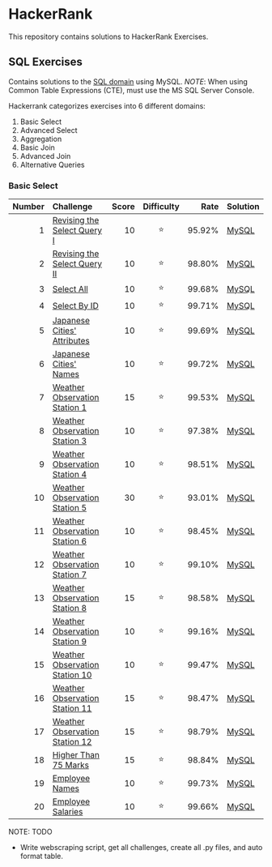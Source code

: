 # HackerRank
This repository contains solutions to HackerRank Exercises.

## SQL Exercises
Contains solutions to the [SQL domain](https://www.hackerrank.com/domains/sql) using MySQL. *NOTE*: When using Common Table Expressions (CTE), must use the MS SQL Server Console.

Hackerrank categorizes exercises into 6 different domains:
1. Basic Select
2. Advanced Select
3. Aggregation
4. Basic Join
5. Advanced Join
6. Alternative Queries


### Basic Select

|   Number  |   Challenge   |   Score   |   Difficulty  |   Rate    |   Solution    |
|   --:     |   :--         |   --:     |   :--:        |   --:     |   :--         |
1       |       [Revising the Select Query I](https://www.hackerrank.com/challenges/Revising-the-Select-Query-I/problem)        |       10      |       :star:  |       95.92%  |       [MySQL](https://github.com/jaimiles23/hacker_rank/blob/master/sql/01_basic_select/01_revising_the_select_query_i)
2       |       [Revising the Select Query II](https://www.hackerrank.com/challenges/Revising-the-Select-Query-II/problem)      |       10      |       :star:  |       98.80%  |       [MySQL](https://github.com/jaimiles23/hacker_rank/blob/master/sql/01_basic_select/02_revising_the_select_query_ii)
3       |       [Select All](https://www.hackerrank.com/challenges/Select-All/problem)  |       10      |       :star:  |       99.68%  |       [MySQL](https://github.com/jaimiles23/hacker_rank/blob/master/sql/01_basic_select/03_select_all)
4       |       [Select By ID](https://www.hackerrank.com/challenges/Select-By-ID/problem)      |       10      |       :star:  |       99.71%  |       [MySQL](https://github.com/jaimiles23/hacker_rank/blob/master/sql/01_basic_select/04_select_by_id)
5       |       [Japanese Cities' Attributes](https://www.hackerrank.com/challenges/Japanese-Cities'-Attributes/problem)        |       10      |       :star:  |       99.69%  |       [MySQL](https://github.com/jaimiles23/hacker_rank/blob/master/sql/01_basic_select/05_japanese_cities'_attributes)
6       |       [Japanese Cities' Names](https://www.hackerrank.com/challenges/Japanese-Cities'-Names/problem)  |       10      |       :star:  |       99.72%  |       [MySQL](https://github.com/jaimiles23/hacker_rank/blob/master/sql/01_basic_select/06_japanese_cities'_names)
7       |       [Weather Observation Station 1](https://www.hackerrank.com/challenges/Weather-Observation-Station-1/problem)    |       15      |       :star:  |       99.53%  |       [MySQL](https://github.com/jaimiles23/hacker_rank/blob/master/sql/01_basic_select/07_weather_observation_station_1)
8       |       [Weather Observation Station 3](https://www.hackerrank.com/challenges/Weather-Observation-Station-3/problem)    |       10      |       :star:  |       97.38%  |       [MySQL](https://github.com/jaimiles23/hacker_rank/blob/master/sql/01_basic_select/08_weather_observation_station_3)
9       |       [Weather Observation Station 4](https://www.hackerrank.com/challenges/Weather-Observation-Station-4/problem)    |       10      |       :star:  |       98.51%  |       [MySQL](https://github.com/jaimiles23/hacker_rank/blob/master/sql/01_basic_select/09_weather_observation_station_4)
10      |       [Weather Observation Station 5](https://www.hackerrank.com/challenges/Weather-Observation-Station-5/problem)    |       30      |       :star:  |       93.01%  |       [MySQL](https://github.com/jaimiles23/hacker_rank/blob/master/sql/01_basic_select/10_weather_observation_station_5)
11      |       [Weather Observation Station 6](https://www.hackerrank.com/challenges/Weather-Observation-Station-6/problem)    |       10      |       :star:  |       98.45%  |       [MySQL](https://github.com/jaimiles23/hacker_rank/blob/master/sql/01_basic_select/11_weather_observation_station_6)
12      |       [Weather Observation Station 7](https://www.hackerrank.com/challenges/Weather-Observation-Station-7/problem)    |       10      |       :star:  |       99.10%  |       [MySQL](https://github.com/jaimiles23/hacker_rank/blob/master/sql/01_basic_select/12_weather_observation_station_7)
13      |       [Weather Observation Station 8](https://www.hackerrank.com/challenges/Weather-Observation-Station-8/problem)    |       15      |       :star:  |       98.58%  |       [MySQL](https://github.com/jaimiles23/hacker_rank/blob/master/sql/01_basic_select/13_weather_observation_station_8)
14      |       [Weather Observation Station 9](https://www.hackerrank.com/challenges/Weather-Observation-Station-9/problem)    |       10      |       :star:  |       99.16%  |       [MySQL](https://github.com/jaimiles23/hacker_rank/blob/master/sql/01_basic_select/14_weather_observation_station_9)
15      |       [Weather Observation Station 10](https://www.hackerrank.com/challenges/Weather-Observation-Station-10/problem)  |       10      |       :star:  |       99.47%  |       [MySQL](https://github.com/jaimiles23/hacker_rank/blob/master/sql/01_basic_select/15_weather_observation_station_10)
16      |       [Weather Observation Station 11](https://www.hackerrank.com/challenges/Weather-Observation-Station-11/problem)  |       15      |       :star:  |       98.47%  |       [MySQL](https://github.com/jaimiles23/hacker_rank/blob/master/sql/01_basic_select/16_weather_observation_station_11)
17      |       [Weather Observation Station 12](https://www.hackerrank.com/challenges/Weather-Observation-Station-12/problem)  |       15      |       :star:  |       98.79%  |       [MySQL](https://github.com/jaimiles23/hacker_rank/blob/master/sql/01_basic_select/17_weather_observation_station_12)
18      |       [Higher Than 75 Marks](https://www.hackerrank.com/challenges/Higher-Than-75-Marks/problem)      |       15      |       :star:  |       98.84%  |       [MySQL](https://github.com/jaimiles23/hacker_rank/blob/master/sql/01_basic_select/18_higher_than_75_marks)
19      |       [Employee Names](https://www.hackerrank.com/challenges/Employee-Names/problem)  |       10      |       :star:  |       99.73%  |       [MySQL](https://github.com/jaimiles23/hacker_rank/blob/master/sql/01_basic_select/19_employee_names)
20      |       [Employee Salaries](https://www.hackerrank.com/challenges/Employee-Salaries/problem)    |       10      |       :star:  |       99.66%  |       [MySQL](https://github.com/jaimiles23/hacker_rank/blob/master/sql/01_basic_select/20_employee_salaries)

NOTE: TODO
- Write webscraping script, get all challenges, create all .py files, and auto format table.